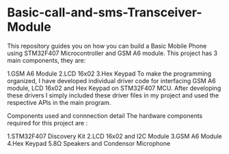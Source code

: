 # Basic-call-and-sms-Transceiver-Module
This repository guides you on how you can build a Basic Mobile Phone using STM32F407 Microcontroller and GSM A6 module. This project has 3 main components, they are:

1.GSM A6 Module
2.LCD 16x02
3.Hex Keypad
To make the programming  organized, I have developed individual driver code for interfacing GSM A6 module, LCD 16x02 and Hex Keypad on STM32F407 MCU. 
After developing these drivers I simply included these driver files in my project and used the respective APIs in the main program.


Components used and connnection detail
The hardware components required for this project are :

1.STM32F407 Discovery Kit
2.LCD 16x02 and I2C Module
3.GSM A6 Module
4.Hex Keypad
5.8Ω Speakers and Condensor Microphone
